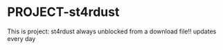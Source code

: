 # PROJECT-st4rdust

This is project: st4rdust always unblocked from a download file!! updates every day
